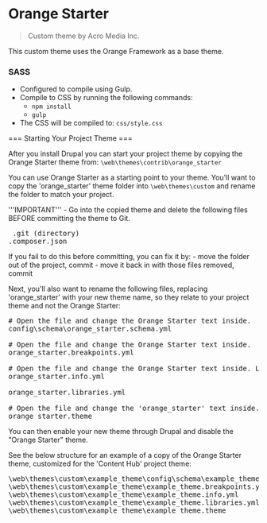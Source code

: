 <!-- @file Project Page -->
# Orange Starter

> Custom theme by Acro Media Inc.

This custom theme uses the Orange Framework as a base theme.

### SASS
- Configured to compile using Gulp.
- Compile to CSS by running the following commands:
  - `npm install`
  - `gulp`
- The CSS will be compiled to: `css/style.css`

=== Starting Your Project Theme ===

After you install Drupal you can start your project theme by copying the Orange Starter theme from: <code>\web\themes\contrib\orange_starter</code>

You can use Orange Starter as a starting point to your theme. You'll want to copy the 'orange_starter' theme folder into <code>\web\themes\custom</code> and rename the folder to match your project.

'''IMPORTANT''' - Go into the copied theme and delete the following files BEFORE committing the theme to Git. <pre>
.git (directory)
.composer.json
</pre> If you fail to do this before committing, you can fix it by: - move the folder out of the project, commit - move it back in with those files removed, commit

Next, you'll also want to rename the following files, replacing 'orange_starter' with your new theme name, so they relate to your project theme and not the Orange Starter:

<pre>
# Open the file and change the Orange Starter text inside.
config\schema\orange_starter.schema.yml

# Open the file and change the Orange Starter text inside.
orange_starter.breakpoints.yml

# Open the file and change the Orange Starter text inside. Leave 'base theme: orange_framework' intact as the Orange Framework theme should always be the base theme.
orange_starter.info.yml

orange_starter.libraries.yml

# Open the file and change the 'orange_starter' text inside.
orange_starter.theme
</pre>

You can then enable your new theme through Drupal and disable the "Orange Starter" theme.

See the below structure for an example of a copy of the Orange Starter theme, customized for the 'Content Hub' project theme:

<pre>
\web\themes\custom\example_theme\config\schema\example_theme.schema.yml
\web\themes\custom\example_theme\example_theme.breakpoints.yml
\web\themes\custom\example_theme\example_theme.info.yml
\web\themes\custom\example_theme\example_theme.libraries.yml
\web\themes\custom\example_theme\example_theme.theme
</pre>
